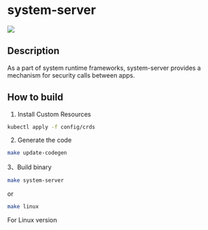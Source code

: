 # system-server
[![](https://github.com/beclab/system-server/actions/workflows/build_main.yaml/badge.svg?branch=main)](https://github.com/beclab/system-server/actions/workflows/build_main.yaml)

## Description
As a part of system runtime frameworks, system-server provides a mechanism for security calls between apps.

## How to build
1. Install Custom Resources
```sh
kubectl apply -f config/crds
```

2. Generate the code
```sh
make update-codegen
```

3、Build binary
```sh
make system-server
```

or

```sh
make linux
```
For Linux version
